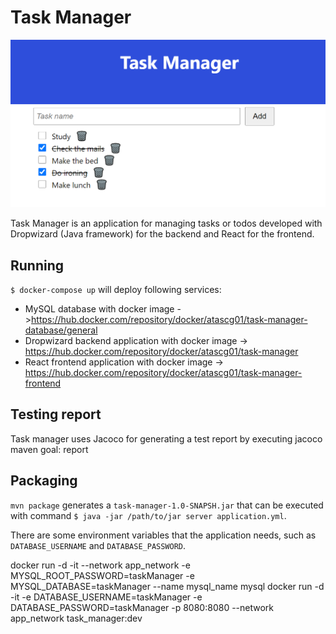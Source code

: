 # Task Manager

![img.png](resources/taskManager.png)

Task Manager is an application for managing tasks or todos developed with Dropwizard (Java framework) for the backend
and React for the frontend.

## Running

`$ docker-compose up` will deploy following services:
- MySQL database with docker image ->https://hub.docker.com/repository/docker/atascg01/task-manager-database/general
- Dropwizard backend application with docker image -> https://hub.docker.com/repository/docker/atascg01/task-manager
- React frontend application with docker image -> https://hub.docker.com/repository/docker/atascg01/task-manager-frontend

## Testing report

Task manager uses Jacoco for generating a test report by executing jacoco maven goal: report

## Packaging

`mvn package` generates a `task-manager-1.0-SNAPSH.jar` that can be executed with
command `$ java -jar /path/to/jar server application.yml`.

There are some environment variables that the application needs, such as `DATABASE_USERNAME` and `DATABASE_PASSWORD`.

docker run -d -it --network app_network -e MYSQL_ROOT_PASSWORD=taskManager -e MYSQL_DATABASE=taskManager --name mysql_name mysql
docker run -d -it -e DATABASE_USERNAME=taskManager -e DATABASE_PASSWORD=taskManager -p 8080:8080 --network app_network task_manager:dev
